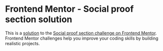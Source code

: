 # Frontend Mentor - Social proof section solution

This is a [solution](https://cat-script.github.io/social-proof-section/) to the [Social proof section challenge on Frontend Mentor](https://www.frontendmentor.io/challenges/social-proof-section-6e0qTv_bA). Frontend Mentor challenges help you improve your coding skills by building realistic projects.
